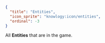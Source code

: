```json
{
  "title": "Entities",
  "icon_sprite": "knowlogy:icon/entities",
  "ordinal": -3
}
```

All **Entities** that are in the game.
